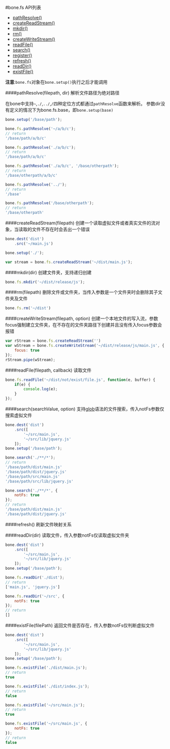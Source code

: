 #bone.fs API列表

+ [pathResolve()](#pathresolvefile-dir)
+ [createReadStream()](#createreadstream)
+ [mkdir()](#mkdir)
+ [rm()](#rm)
+ [createWriteStream()](#createwritestream)
+ [readFile()](#readfile)
+ [search()](#search)
+ [register()](#register)
+ [refresh()](#refresh)
+ [readDir()](#readdir)
+ [existFile()](#existfile)

**注意**:`bone.fs`对象在`bone.setup()`执行之后才能调用

####pathResolve(filepath, dir)
解析文件路径为绝对路径

在bone中支持`~`,`./`,`../`,`/`四种定位方式都通过`pathResolve`函数来解析。
参数dir没有定义的情况下为bone.fs.base，即`bone.setup(base)`

```js
bone.setup('/base/path');

bone.fs.pathResolve('~/a/b/c');
// return
'/base/path/a/b/c'

bone.fs.pathResolve('./a/b/c');
// return
'/base/path/a/b/c'

bone.fs.pathResolve('./a/b/c', '/base/otherpath');
// return
'/base/otherpath/a/b/c'

bone.fs.pathResolve('../');
// return
'/base'

bone.fs.pathResolve('/base/otherpath');
// return
'/base/otherpath'
```

####createReadStream(filepath)
创建一个读取虚拟文件或者真实文件的流对象，当读取的文件不存在时会丢出一个错误

```js
bone.dest('dist')
	.src('~/main.js')

bone.setup('./');

var stream = bone.fs.createReadStream('~/dist/main.js');
```

####mkdir(dir)
创建文件夹，支持递归创建

```js
bone.fs.mkdir('~/dist/release/js');
```

####rm(filepath)
删除文件或文件夹，当传入参数是一个文件夹时会删除其子文件夹及文件

```js
bone.fs.rm('~/dist')
```

####createWriteStream(filepath, option)
创建一个本地文件的写入流，参数focus强制建立文件夹，在不存在的文件夹路径下创建并且没有传入focus参数会报错

```js
var rStream = bone.fs.createReadStream('')
var wStream = bone.fs.createWriteStream('~/dist/release/js/main.js', {
	focus: true
});
rStream.pipe(wStream);
```

####readFile(filepath, callback)
读取文件

```js
bone.fs.readFile('~/dist/not/exist/file.js', function(e, buffer) {
	if(e) {
		console.log(e);
	}
});
```

####search(searchValue, option)
支持[glob](https://github.com/isaacs/node-glob)语法的文件搜索，传入notFs参数仅搜索虚拟文件

```js
bone.dest('dist')
	.src([
		'~/src/main.js',
		'~/src/lib/jquery.js'
	]);
bone.setup('/base/path');

bone.search('./**/*');
// return
'/base/path/dist/main.js'
'/base/path/dist/jquery.js'
'/base/path/src/main.js'
'/base/path/src/lib/jquery.js'

bone.search('./**/*', {
	notFs: true
});
// return
'/base/path/dist/main.js'
'/base/path/dist/jquery.js'
```
####refresh()
刷新文件映射关系


####readDir(dir)
读取文件，传入参数notFs仅读取虚拟文件夹

```js
bone.dest('dist')
	.src([
		'~/src/main.js',
		'~/src/lib/jquery.js'
	]);
bone.setup('/base/path');

bone.fs.readDir('./dist');
// return
['main.js', 'jquery.js']

bone.fs.readDir('~/src', {
	notFs: true
});
// return
[]
```

####existFile(filePath)
返回文件是否存在，传入参数notFs仅判断虚拟文件

```js
bone.dest('dist')
	.src([
		'~/src/main.js',
		'~/src/lib/jquery.js'
	]);
bone.setup('/base/path');

bone.fs.existFile('./dist/main.js');
// return
true

bone.fs.existFile('./dist/index.js');
// return
false

bone.fs.existFile('~/src/main.js');
// return
true

bone.fs.existFile('~/src/main.js', {
	notFs: true
});
// return
false
```